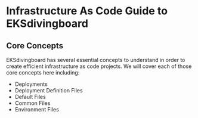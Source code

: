 # Infrastructure As Code Guide to EKSdivingboard

## Core Concepts
EKSdivingboard has several essential concepts to understand in order to create
 efficient infrastructure as code projects.  We will cover each of those
 core concepts here including:
* Deployments
* Deployment Definition Files
* Default Files
* Common Files
* Environment Files

###